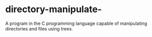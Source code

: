 # directory-manipulate-
A program in the C programming language capable of manipulating directories and files using trees.
